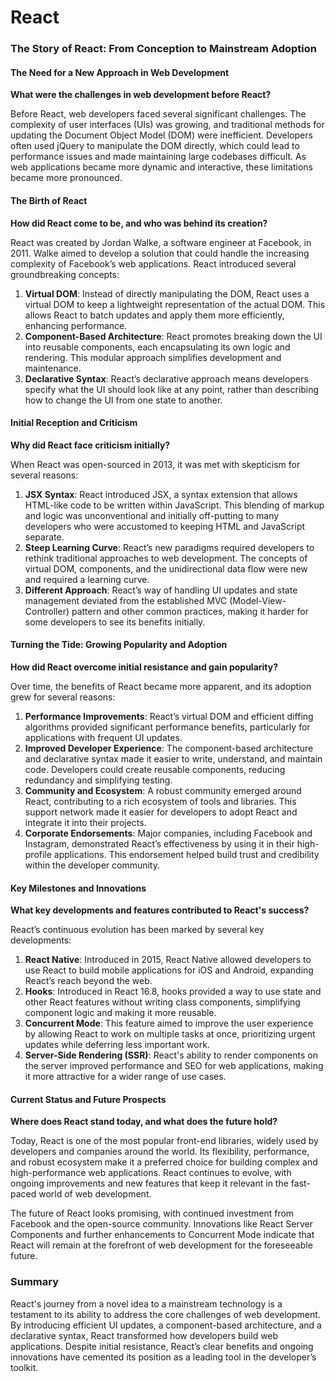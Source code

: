 # React

### The Story of React: From Conception to Mainstream Adoption

#### The Need for a New Approach in Web Development

**What were the challenges in web development before React?**

Before React, web developers faced several significant challenges. The complexity of user interfaces (UIs) was growing, and traditional methods for updating the Document Object Model (DOM) were inefficient. Developers often used jQuery to manipulate the DOM directly, which could lead to performance issues and made maintaining large codebases difficult. As web applications became more dynamic and interactive, these limitations became more pronounced.

#### The Birth of React

**How did React come to be, and who was behind its creation?**

React was created by Jordan Walke, a software engineer at Facebook, in 2011. Walke aimed to develop a solution that could handle the increasing complexity of Facebook’s web applications. React introduced several groundbreaking concepts:

1. **Virtual DOM**: Instead of directly manipulating the DOM, React uses a virtual DOM to keep a lightweight representation of the actual DOM. This allows React to batch updates and apply them more efficiently, enhancing performance.
2. **Component-Based Architecture**: React promotes breaking down the UI into reusable components, each encapsulating its own logic and rendering. This modular approach simplifies development and maintenance.
3. **Declarative Syntax**: React’s declarative approach means developers specify what the UI should look like at any point, rather than describing how to change the UI from one state to another.

#### Initial Reception and Criticism

**Why did React face criticism initially?**

When React was open-sourced in 2013, it was met with skepticism for several reasons:

1. **JSX Syntax**: React introduced JSX, a syntax extension that allows HTML-like code to be written within JavaScript. This blending of markup and logic was unconventional and initially off-putting to many developers who were accustomed to keeping HTML and JavaScript separate.
2. **Steep Learning Curve**: React’s new paradigms required developers to rethink traditional approaches to web development. The concepts of virtual DOM, components, and the unidirectional data flow were new and required a learning curve.
3. **Different Approach**: React’s way of handling UI updates and state management deviated from the established MVC (Model-View-Controller) pattern and other common practices, making it harder for some developers to see its benefits initially.

#### Turning the Tide: Growing Popularity and Adoption

**How did React overcome initial resistance and gain popularity?**

Over time, the benefits of React became more apparent, and its adoption grew for several reasons:

1. **Performance Improvements**: React’s virtual DOM and efficient diffing algorithms provided significant performance benefits, particularly for applications with frequent UI updates.
2. **Improved Developer Experience**: The component-based architecture and declarative syntax made it easier to write, understand, and maintain code. Developers could create reusable components, reducing redundancy and simplifying testing.
3. **Community and Ecosystem**: A robust community emerged around React, contributing to a rich ecosystem of tools and libraries. This support network made it easier for developers to adopt React and integrate it into their projects.
4. **Corporate Endorsements**: Major companies, including Facebook and Instagram, demonstrated React’s effectiveness by using it in their high-profile applications. This endorsement helped build trust and credibility within the developer community.

#### Key Milestones and Innovations

**What key developments and features contributed to React's success?**

React’s continuous evolution has been marked by several key developments:

1. **React Native**: Introduced in 2015, React Native allowed developers to use React to build mobile applications for iOS and Android, expanding React’s reach beyond the web.
2. **Hooks**: Introduced in React 16.8, hooks provided a way to use state and other React features without writing class components, simplifying component logic and making it more reusable.
3. **Concurrent Mode**: This feature aimed to improve the user experience by allowing React to work on multiple tasks at once, prioritizing urgent updates while deferring less important work.
4. **Server-Side Rendering (SSR)**: React's ability to render components on the server improved performance and SEO for web applications, making it more attractive for a wider range of use cases.

#### Current Status and Future Prospects

**Where does React stand today, and what does the future hold?**

Today, React is one of the most popular front-end libraries, widely used by developers and companies around the world. Its flexibility, performance, and robust ecosystem make it a preferred choice for building complex and high-performance web applications. React continues to evolve, with ongoing improvements and new features that keep it relevant in the fast-paced world of web development.

The future of React looks promising, with continued investment from Facebook and the open-source community. Innovations like React Server Components and further enhancements to Concurrent Mode indicate that React will remain at the forefront of web development for the foreseeable future.

### Summary

React's journey from a novel idea to a mainstream technology is a testament to its ability to address the core challenges of web development. By introducing efficient UI updates, a component-based architecture, and a declarative syntax, React transformed how developers build web applications. Despite initial resistance, React’s clear benefits and ongoing innovations have cemented its position as a leading tool in the developer’s toolkit.